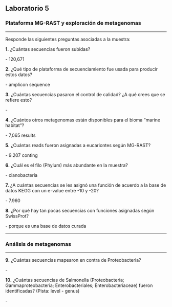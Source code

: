 ## Laboratorio 5

### Plataforma MG-RAST y exploración de metagenomas

---

Responde las siguientes preguntas asociadas a la muestra:
		
**1.** ¿Cuántas secuencias fueron subidas? 

*-* 120,671

**2.** ¿Qué tipo de plataforma de secuenciamiento fue usada para producir estos datos? 

*-* amplicon sequence

**3.** ¿Cuántas secuencias pasaron el control de calidad? ¿A qué crees que se refiere esto?

*-*

**4.** ¿Cuántos otros metagenomas están disponibles para el bioma “marine habitat”? 

*-* 7,065 results

**5.** ¿Cuántas reads fueron asignadas a eucariontes según MG-RAST? 

*-* 9.207 conting

**6.** ¿Cuál es el filo (Phylum) más abundante en la muestra? 

*-* cianobacteria 

**7.** ¿A cuántas secuencias se les asignó una función de acuerdo a la base de datos KEGG con un e-value entre -10 y -20? 

*-* 7.960

**8.** ¿Por qué hay tan pocas secuencias con funciones asignadas según SwissProt? 

*-* porque es una base de datos curada

---

### Análisis de metagenomas

---

**9.** ¿Cuántas secuencias mapearon en contra de Proteobacteria?

*-*

**10.** ¿Cuántas secuencias de Salmonella (Proteobacteria; Gammaproteobacteria; Enterobacteriales; Enterobacteriaceae) fueron identificadas? (Pista: level - genus)

*-*


